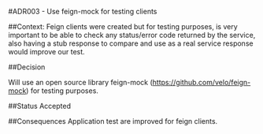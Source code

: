 #ADR003 - Use feign-mock for testing clients

##Context:
Feign clients were created but for testing purposes, is very important to be able to check any status/error code returned by the service, also having a stub response to compare and use as a real service response would improve our test.

##Decision

Will use an open source library feign-mock (https://github.com/velo/feign-mock) for testing purposes.

##Status
Accepted

##Consequences
Application test are improved for feign clients.
